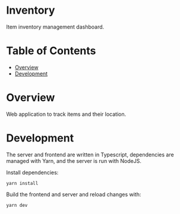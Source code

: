 # Inventory
Item inventory management dashboard.

# Table of Contents
- [Overview](#overview)
- [Development](#development)

# Overview
Web application to track items and their location.

# Development
The server and frontend are written in Typescript, dependencies are managed with
Yarn, and the server is run with NodeJS.

Install dependencies:

```
yarn install
```

Build the frontend and server and reload changes with:

```
yarn dev
```
